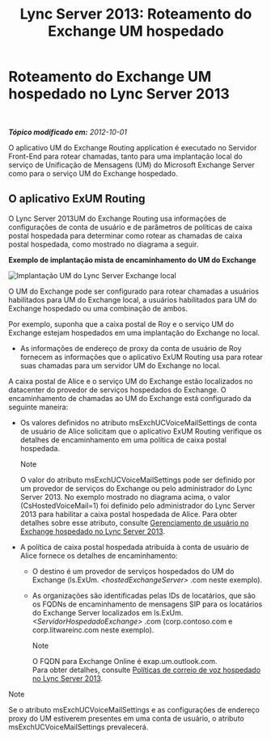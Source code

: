 ﻿---
title: 'Lync Server 2013: Roteamento do Exchange UM hospedado'
TOCTitle: Roteamento do Exchange UM hospedado
ms:assetid: 6c90dc8b-6aef-4ce8-b483-37c7b5a553c2
ms:mtpsurl: https://technet.microsoft.com/pt-br/library/Gg398512(v=OCS.15)
ms:contentKeyID: 49307037
ms.date: 05/19/2016
mtps_version: v=OCS.15
ms.translationtype: HT
---

# Roteamento do Exchange UM hospedado no Lync Server 2013

 

_**Tópico modificado em:** 2012-10-01_

O aplicativo UM do Exchange Routing application é executado no Servidor Front-End para rotear chamadas, tanto para uma implantação local do serviço de Unificação de Mensagens (UM) do Microsoft Exchange Server como para o serviço UM do Exchange hospedado.

## O aplicativo ExUM Routing

O Lync Server 2013UM do Exchange Routing usa informações de configurações de conta de usuário e de parâmetros de políticas de caixa postal hospedada para determinar como rotear as chamadas de caixa postal hospedada, como mostrado no diagrama a seguir.

**Exemplo de implantação mista de encaminhamento do UM do Exchange**

![Implantação UM do Lync Server Exchange local](images/Gg398512.75258286-1f23-487b-bf46-d8538e7d540e(OCS.15).jpg "Implantação UM do Lync Server Exchange local")

O UM do Exchange pode ser configurado para rotear chamadas a usuários habilitados para UM do Exchange local, a usuários habilitados para UM do Exchange hospedado ou uma combinação de ambos.

Por exemplo, suponha que a caixa postal de Roy e o serviço UM do Exchange estejam hospedados em uma implantação do Exchange no local.

  - As informações de endereço de proxy da conta de usuário de Roy fornecem as informações que o aplicativo ExUM Routing usa para rotear suas chamadas para um servidor UM do Exchange no local.

A caixa postal de Alice e o serviço UM do Exchange estão localizados no datacenter do provedor de serviços hospedados do Exchange. O encaminhamento de chamadas ao UM do Exchange está configurado da seguinte maneira:

  - Os valores definidos no atributo msExchUCVoiceMailSettings de conta de usuário de Alice solicitam que o aplicativo ExUM Routing verifique os detalhes de encaminhamento em uma política de caixa postal hospedada.
    
    > [!NOTE]  
    > O valor do atributo msExchUCVoiceMailSettings pode ser definido por um provedor de serviços do Exchange ou pelo administrador do Lync Server 2013. No exemplo mostrado no diagrama acima, o valor (CsHostedVoiceMail=1) foi definido pelo administrador do Lync Server 2013 para habilitar a caixa postal hospedada de Alice. Para obter detalhes sobre esse atributo, consulte <a href="lync-server-2013-hosted-exchange-user-management.md">Gerenciamento de usuário no Exchange hospedado no Lync Server 2013</a>.

  - A política de caixa postal hospedada atribuída à conta de usuário de Alice fornece os detalhes de encaminhamento:
    
      - O destino é um provedor de serviços hospedados do UM do Exchange (ls.ExUm. *\<hostedExchangeServer\>* .com neste exemplo).
    
      - As organizações são identificadas pelas IDs de locatários, que são os FQDNs de encaminhamento de mensagens SIP para os locatários do Exchange Server localizados em ls.ExUm. *\<ServidorHospedadoExchange\>* .com (corp.contoso.com e corp.litwareinc.com neste exemplo).
        
        > [!NOTE]  
        > O FQDN para Exchange Online é exap.um.outlook.com.        
        Para obter detalhes, consulte [Políticas de correio de voz hospedado no Lync Server 2013](lync-server-2013-hosted-voice-mail-policies.md).

> [!NOTE]  
> Se o atributo msExchUCVoiceMailSettings e as configurações de endereço proxy do UM estiverem presentes em uma conta de usuário, o atributo msExchUCVoiceMailSettings prevalecerá.
